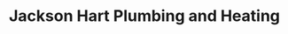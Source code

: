 ---
title: "Jackson Hart Plumbing and Heating"
url: /edinburgh/jackson-hart-plumbing-and-heating/
shop: bathroom
---